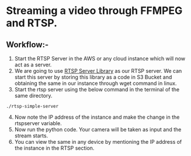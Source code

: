 # Streaming a video through FFMPEG and RTSP.

## Workflow:-
1. Start the RTSP Server in the AWS or any cloud instance which will now act as a server.
2. We are going to use [RTSP Server Library](https://github.com/aler9/rtsp-simple-server) as our RTSP server. We can start this server by storing this library as a code in S3 Bucket and obtaining the same in our instance through wget command in linux.
3. Start the rtsp server using the below command in the terminal of the same directory.
```
./rtsp-simple-server
```
4. Now note the IP address of the instance and make the change in the rtspserver variable.
5. Now run the python code. Your camera will be taken as input and the stream starts.
6. You can view the same in any device by mentioning the IP address of the instance in the RTSP section. 